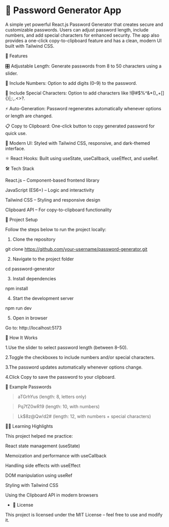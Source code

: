 # 🔑 Password Generator App

A simple yet powerful React.js Password Generator that creates secure and customizable passwords. Users can adjust password length, include numbers, and add special characters for enhanced security. The app also provides a one-click copy-to-clipboard feature and has a clean, modern UI built with Tailwind CSS.

🚀 Features

🎛 Adjustable Length: Generate passwords from 8 to 50 characters using a slider.

🔢 Include Numbers: Option to add digits (0–9) to the password.

🔐 Include Special Characters: Option to add characters like !@#$%^&\*()\_+[]{}|;:,.<>?.

⚡ Auto-Generation: Password regenerates automatically whenever options or length are changed.

📋 Copy to Clipboard: One-click button to copy generated password for quick use.

🎨 Modern UI: Styled with Tailwind CSS, responsive, and dark-themed interface.

⚛ React Hooks: Built using useState, useCallback, useEffect, and useRef.

🛠️ Tech Stack

React.js – Component-based frontend library

JavaScript (ES6+) – Logic and interactivity

Tailwind CSS – Styling and responsive design

Clipboard API – For copy-to-clipboard functionality

📂 Project Setup

Follow the steps below to run the project locally:

1. Clone the repository

git clone https://github.com/your-username/password-generator.git

2. Navigate to the project folder

cd password-generator

3. Install dependencies

npm install

4. Start the development server

npm run dev

5. Open in browser

Go to: http://localhost:5173

📖 How It Works

1.Use the slider to select password length (between 8–50).

2.Toggle the checkboxes to include numbers and/or special characters.

3.The password updates automatically whenever options change.

4.Click Copy to save the password to your clipboard.

📸 Example Passwords

> aTGrhYus (length: 8, letters only)

> Pq7fZ0wR19 (length: 10, with numbers)

> Lk$8z@Qw!d2# (length: 12, with numbers + special characters)

🧑‍💻 Learning Highlights

This project helped me practice:

React state management (useState)

Memoization and performance with useCallback

Handling side effects with useEffect

DOM manipulation using useRef

Styling with Tailwind CSS

Using the Clipboard API in modern browsers

- 📜 License

This project is licensed under the MIT License – feel free to use and modify it.

